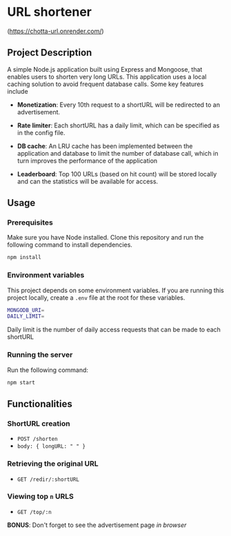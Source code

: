 # URL shortener

(https://chotta-url.onrender.com/)

## Project Description

A simple Node.js application built using Express and Mongoose, that enables users to shorten very long URLs. This application uses a local caching solution to avoid frequent database calls. Some key features include

- **Monetization**: Every 10th request to a shortURL will be redirected to an advertisement.

- **Rate limiter**: Each shortURL has a daily limit, which can be specified as in the config file.

- **DB cache**: An LRU cache has been implemented between the application and database to limit the number of database call, which in turn improves the performance of the application

- **Leaderboard**: Top 100 URLs (based on hit count) will be stored locally and can the statistics will be available for access.


## Usage

### Prerequisites

Make sure you have Node installed. Clone this repository and run the following command to install dependencies. 
``` bash
npm install
```

### Environment variables

This project depends on some environment variables. If you are running this project locally, create a `.env` file at the root for these variables. 

``` bash
MONGODB_URI=
DAILY_LIMIT=
```
Daily limit is the number of daily access requests that can be made to each shortURL

### Running the server

Run the following command:
```bash
npm start
```

## Functionalities

### ShortURL creation
- `POST /shorten`
- `body: { longURL: " " }`


### Retrieving the original URL
- `GET /redir/:shortURL`

### Viewing top `n` URLS
- `GET /top/:n`

**BONUS**: Don't forget to see the advertisement page *in browser*
